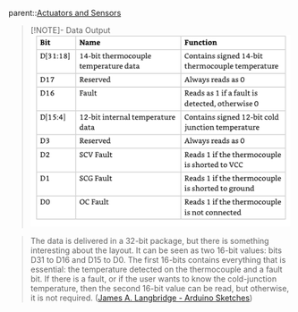 parent::[Actuators and Sensors](Actuators%20and%20Sensors.md)

> [!NOTE]- Data Output
> ![Pasted image 20221105132319](Personal%20Folders/that_marouk_ish/attachments/Pasted%20image%2020221105132319.png)

> The data is delivered in a 32-bit package, but there is something interesting about the layout. It can be seen as two 16-bit values: bits D31 to D16 and D15 to D0. The first 16-bits contains everything that is essential: the temperature detected on the thermocouple and a fault bit. If there is a fault, or if the user wants to know the cold-junction temperature, then the second 16-bit value can be read, but otherwise, it is not required. ([James A. Langbridge - Arduino Sketches](James%20A.%20Langbridge%20-%20Arduino%20Sketches.md))